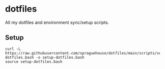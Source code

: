 # dotfiles
All my dotfiles and environment sync/setup scripts.

## Setup

```shell
curl -L https://raw.githubusercontent.com/spraguehouse/dotfiles/main/scripts/setup-dotfiles.bash -o setup-dotfiles.bash
source setup-dotfiles.bash
```
